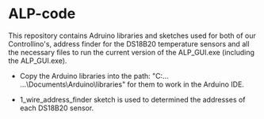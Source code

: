 # ALP-code

This repository contains Adruino libraries and sketches used for both of our Controllino's, address finder for the DS18B20 temperature sensors and all the necessary files to run the current version of the ALP_GUI.exe (including the ALP_GUI.exe).

* Copy the Arduino libraries into the path: "C:\... ...\Documents\Arduino\libraries" for them to work in the Arduino IDE.

* 1_wire_address_finder sketch is used to determined the addresses of each DS18B20 sensor.
